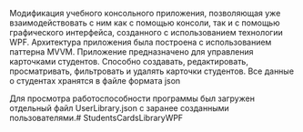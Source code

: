 Модификация учебного консольного приложения, позволяющая уже взаимодействовать с ним
как с помощью консоли, так и с помощью графического интерфейса, созданного с использованием
технологии WPF. Архитектура приложения была построена с использованием паттерна MVVM.
Приложение предназначено для управления карточками студентов.
Способно создавать, редактировать, просматривать, фильтровать и удалять карточки студентов.
Все данные о студентах хранятся в файле формата json

Для просмотра работоспособности программы был загружен отдельный файл UserLibrary.json
с заранее созданными пользователями.# StudentsCardsLibraryWPF

